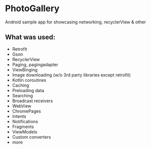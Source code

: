 # PhotoGallery
Android sample app for showcasing networking, recyclerView &amp; other

## What was used: 
* Retrofit 
* Gson
* RecyclerView
* Paging, pagingadapter
* ViewBinging
* Image downloading (w/o 3rd party libraries except retrofit)
* Kotlin coroutines
* Caching
* Preloading data
* Searching
* Broadcast receivers
* WebView
* ChromePages
* Intents
* Notifications
* Fragments
* ViewModels
* Custom converters
* more
